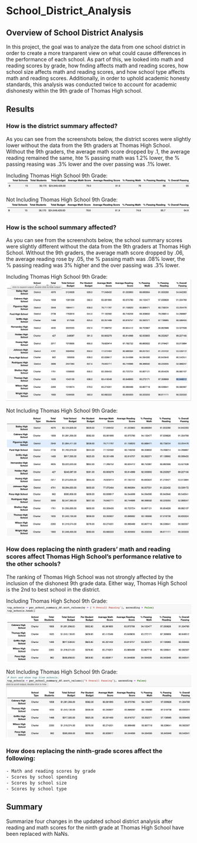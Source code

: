 # School_District_Analysis

## Overview of School District Analysis

In this project, the goal was to analyze the data from one school district in order to create a more tranparent view on what could cause differences in the performance of each school. As part of this, we looked into math and reading scores by grade, how fnding affects math and reading scores, how school size affects math and reading scores, and how school type affects math and reading scores. Additionally, in order to uphold academic honesty standards, this analysis was conducted twice to account for academic dishonesty within the 9th grade of Thomas High school.  

## Results

### How is the district summary affected?
As you can see from the screenshots below, the district scores were slightly lower without the data from the 9th graders at Thomas High School. Without the 9th graders, the average math score dropped by .1, the average reading remained the same, hte % passing math was 1.2% lower, the % passing reasing was .3% lower and the over passing was .1% lower.

Including Thomas High School 9th Grade:
!["District_with_ninth.png"](Screenshots/District_with_ninth.png)

Not Including Thomas High School 9th Grade:
!["District_without_ninth.png"](Screenshots/District_without_ninth.png)

### How is the school summary affected?
As you can see from the screenshots below, the school summary scores were slightly different without the data from the 9th graders at Thomas High School. Without the 9th graders, the average math score dropped by .06, the average reading rose by .05, the % passing math was .08% lower, the % passing reading was 3% higher and the over passing was .3% lower.

Including Thomas High School 9th Grade:
!["School_with_ninth.png"](Screenshots/School_with_ninth.png)

Not Including Thomas High School 9th Grade:
!["School_without_ninth.png"](Screenshots/School_without_ninth.png)


### How does replacing the ninth graders’ math and reading scores affect Thomas High School’s performance relative to the other schools?

The ranking of Thomas High School was not strongly affected by the inclusion of the dishonest 9th grade data. Either way, Thomas High School is the 2nd to best school in the district. 

Including Thomas High School 9th Grade:
!["top_5_with_ninth.png"](Screenshots/top_5_with_ninth.png)

Not Including Thomas High School 9th Grade:
!["top_5_without_ninth.png"](Screenshots/top_5_without_ninth.png)


### How does replacing the ninth-grade scores affect the following:
    - Math and reading scores by grade
    - Scores by school spending
    - Scores by school size
    - Scores by school type
    
## Summary

Summarize four changes in the updated school district analysis after reading and math scores for the ninth grade at Thomas High School have been replaced with NaNs.